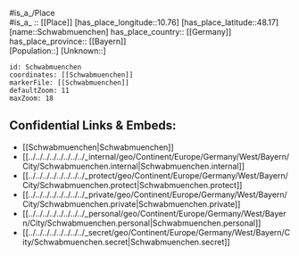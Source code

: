 ﻿---
location: [48.17,10.76] 
mapzoom: [7,12] 
mapmarker: city 
type: City
tags:
- geo/City


SpocWebEntityId: 34087
isDeleted: false
confidential: public

---
#is_a_/Place  
#is_a_ :: [[Place]] 
[has_place_longitude::10.76] 
[has_place_latitude::48.17] 
[name::Schwabmuenchen] 
has_place_country:: [[Germany]]  
has_place_province:: [[Bayern]]  
[Population::] 
[Unknown::] 


```leaflet
id: Schwabmuenchen
coordinates: [[Schwabmuenchen]] 
markerFile: [[Schwabmuenchen]] 
defaultZoom: 11 
maxZoom: 18
```


## Confidential Links & Embeds: 
- [[Schwabmuenchen|Schwabmuenchen]]  
- [[../../../../../../../../_internal/geo/Continent/Europe/Germany/West/Bayern/City/Schwabmuenchen.internal|Schwabmuenchen.internal]] 
- [[../../../../../../../../_protect/geo/Continent/Europe/Germany/West/Bayern/City/Schwabmuenchen.protect|Schwabmuenchen.protect]] 
- [[../../../../../../../../_private/geo/Continent/Europe/Germany/West/Bayern/City/Schwabmuenchen.private|Schwabmuenchen.private]] 
- [[../../../../../../../../_personal/geo/Continent/Europe/Germany/West/Bayern/City/Schwabmuenchen.personal|Schwabmuenchen.personal]] 
- [[../../../../../../../../_secret/geo/Continent/Europe/Germany/West/Bayern/City/Schwabmuenchen.secret|Schwabmuenchen.secret]] 
